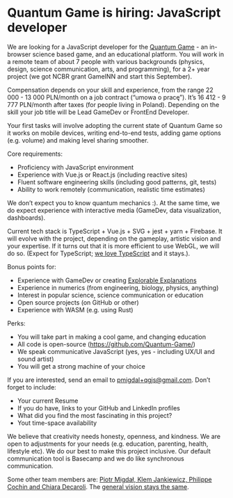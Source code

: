 # Quantum Game is hiring: JavaScript developer

We are looking for a JavaScript developer for the [Quantum Game](https://quantumgame.io) - an in-browser science based game, and an educational platform. You will work in a remote team of about 7 people with various backgrounds (physics, design, science communication, arts, and programming), for a 2+ year project (we got NCBR grant GameINN and start this September).

Compensation depends on your skill and experience, from the range 22 000 - 13 000 PLN/month on a job contract (“umowa o pracę”). It’s 16 412 - 9 777 PLN/month after taxes (for people living in Poland). Depending on the skill your job title will be Lead GameDev or FrontEnd Developer.

Your first tasks will involve adopting the current state of Quantum Game so it works on mobile devices, writing end-to-end tests, adding game options (e.g. volume) and making level sharing smoother.

Core requirements:

* Proficiency with JavaScript environment
* Experience with Vue.js or React.js (including reactive sites)
* Fluent software engineering skills (including good patterns, git, tests)
* Ability to work remotely (communication, realistic time estimates) 

We don’t expect you to know quantum mechanics :). At the same time, we do expect experience with interactive media (GameDev, data visualization, dashboards). 

Current tech stack is TypeScript + Vue.js + SVG + jest + yarn + Firebase. It will evolve with the project, depending on the gameplay, artistic vision and your expertise. If it turns out that it is more efficient to use WebGL, we will do so. (Expect for TypeScript; [we love TypeScript](https://p.migdal.pl/2020/03/02/types-tests-typescript.html) and it stays.).

Bonus points for:

* Experience with GameDev or creating [Explorable Explanations](https://explorabl.es/)
* Experience in numerics (from engineering, biology, physics, anything) 
* Interest in popular science, science communication or education
* Open source projects (on GitHub or other)
* Experience with WASM (e.g. using Rust)

Perks:

* You will take part in making a cool game, and changing education
* All code is open-source (<https://github.com/Quantum-Game/>)
* We speak communicative JavaScript (yes, yes - including UX/UI and sound artist)
* You will get a strong machine of your choice

If you are interested, send an email to pmigdal+qgjs@gmail.com. Don’t forget to include:

* Your current Resume
* If you do have, links to your GitHub and LinkedIn profiles
* What did you find the most fascinating in this project?
* Yout time-space availability

We believe that creativity needs honesty, openness, and kindness. We are open to adjustments for your needs (e.g. education, parenting, health, lifestyle etc). We do our best to make this project inclusive. Our default communication tool is Basecamp and we do like synchronous communication. 

Some other team members are: [Piotr Migdał, Klem Jankiewicz, Philippe Cochin and Chiara Decaroli](https://medium.com/quantum-photons/https-medium-com-quantum-photons-meet-the-team-37d4f7fcbdd9). The [general vision stays the same](https://medium.com/quantum-photons/there-will-be-the-next-quantum-game-with-photons-276568d63613).
